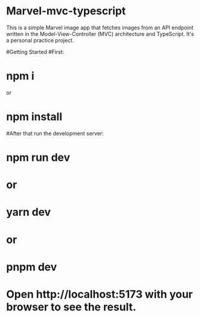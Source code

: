 # Marvel-mvc-typescript

This is a simple Marvel image app that fetches images from an API endpoint written in the Model-View-Controller (MVC) architecture and TypeScript. It's a personal practice project.

#Getting Started
#First:
# npm i 
or 
# npm install
#After that run the development server:
# npm run dev
# or
# yarn dev
# or
# pnpm dev
# Open http://localhost:5173 with your browser to see the result.
